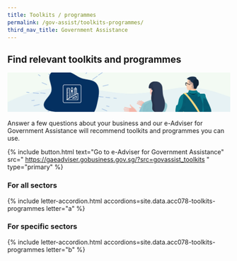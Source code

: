 ```yaml
---
title: Toolkits / programmes
permalink: /gov-assist/toolkits-programmes/
third_nav_title: Government Assistance
---
```


## Find relevant toolkits and programmes

![Toolkits](/images/grow/RunandGrow_Toolkits.jpg)

Answer a few questions about your business and our e-Adviser for Government Assistance will recommend toolkits and programmes you can use.

{% include button.html text="Go to e-Adviser for Government Assistance" src="
https://gaeadviser.gobusiness.gov.sg/?src=govassist_toolkits
" type="primary" %}

### For all sectors

{% include letter-accordion.html accordions=site.data.acc078-toolkits-programmes letter="a" %}

### For specific sectors

{% include letter-accordion.html accordions=site.data.acc078-toolkits-programmes letter="b" %}

<script src="/jquery/jquery.min.js"></script>
<script src="/jquery/bp-menu-new-tab.js"></script>
<script src="/jquery/fuse-code.js"></script>
<script src="/jquery/scroll-to-accordion.js"></script>
